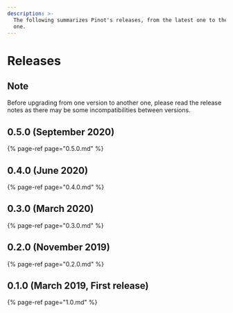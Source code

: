 ```yaml
---
description: >-
  The following summarizes Pinot's releases, from the latest one to the earliest
  one.
---
```


# Releases

## Note

Before upgrading from one version to another one, please read the release notes as there may be some incompatibilities between versions.

## 0.5.0 \(September 2020\)

{% page-ref page="0.5.0.md" %}

## 0.4.0 \(June 2020\)

{% page-ref page="0.4.0.md" %}

## 0.3.0 \(March 2020\)

{% page-ref page="0.3.0.md" %}

## 0.2.0 \(November 2019\)

{% page-ref page="0.2.0.md" %}

## 0.1.0 \(March 2019, First release\)

{% page-ref page="1.0.md" %}



